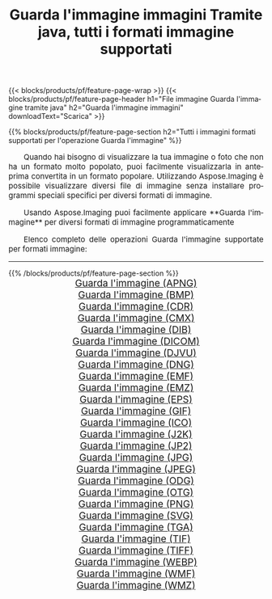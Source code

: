 ﻿---
title: Guarda l'immagine immagini Tramite java, tutti i formati immagine supportati 
weight: 3920
url: /it/java/viewer 
lang: it
langdirlevel: 2
locales: zh-hans,ja,it,ru,de,es,fr,nl,id,lt,pl,pt,vi,tr,ko,zh-hant,ar,hi,th,sv,cs,uk,he
description: Usando Aspose.Imaging puoi facilmente Guarda l'immagine immagini tramite java
---

{{< blocks/products/pf/feature-page-wrap >}}
{{< blocks/products/pf/feature-page-header h1="File immagine Guarda l'immagine tramite java" h2="Guarda l'immagine immagini" downloadText="Scarica" >}}


{{% blocks/products/pf/feature-page-section  h2="Tutti i immagini formati supportati per l'operazione Guarda l'immagine" %}}
<p align="justify" style="text-indent:2em;font-size:15px;">
Quando hai bisogno di visualizzare la tua immagine o foto che non ha un formato molto popolato, puoi facilmente visualizzarla in anteprima convertita in un formato popolare. Utilizzando Aspose.Imaging è possibile visualizzare diversi file di immagine senza installare programmi speciali specifici per diversi formati di immagine.
</p>
<p align="justify" style="text-indent:2em;font-size:15px;">
Usando Aspose.Imaging puoi facilmente applicare **Guarda l'immagine** per diversi formati di immagine programmaticamente
</p>
<p align="justify" style="text-indent:2em;font-size:15px;">
Elenco completo delle operazioni Guarda l'immagine supportate per formati immagine:
</p>
<hr/>
{{% /blocks/products/pf/feature-page-section %}}
<div class="container-fluid productfamilypage bg-gray">
    <div class="convertypes bg-gray agp-content section">
        <div class="container">
		<div class="row other-converters" style="gap: 10px;font-size: 19px;text-align:center;">
		    <div class='col-md-2 other-converter remove-lp remove-rp'><a href="/imaging/it/java/viewer/apng" style="padding:15px;">Guarda l'immagine (APNG)</a></div><div class='col-md-2 other-converter remove-lp remove-rp'><a href="/imaging/it/java/viewer/bmp" style="padding:15px;">Guarda l'immagine (BMP)</a></div><div class='col-md-2 other-converter remove-lp remove-rp'><a href="/imaging/it/java/viewer/cdr" style="padding:15px;">Guarda l'immagine (CDR)</a></div><div class='col-md-2 other-converter remove-lp remove-rp'><a href="/imaging/it/java/viewer/cmx" style="padding:15px;">Guarda l'immagine (CMX)</a></div><div class='col-md-2 other-converter remove-lp remove-rp'><a href="/imaging/it/java/viewer/dib" style="padding:15px;">Guarda l'immagine (DIB)</a></div><div class='col-md-2 other-converter remove-lp remove-rp'><a href="/imaging/it/java/viewer/dicom" style="padding:15px;">Guarda l'immagine (DICOM)</a></div><div class='col-md-2 other-converter remove-lp remove-rp'><a href="/imaging/it/java/viewer/djvu" style="padding:15px;">Guarda l'immagine (DJVU)</a></div><div class='col-md-2 other-converter remove-lp remove-rp'><a href="/imaging/it/java/viewer/dng" style="padding:15px;">Guarda l'immagine (DNG)</a></div><div class='col-md-2 other-converter remove-lp remove-rp'><a href="/imaging/it/java/viewer/emf" style="padding:15px;">Guarda l'immagine (EMF)</a></div><div class='col-md-2 other-converter remove-lp remove-rp'><a href="/imaging/it/java/viewer/emz" style="padding:15px;">Guarda l'immagine (EMZ)</a></div><div class='col-md-2 other-converter remove-lp remove-rp'><a href="/imaging/it/java/viewer/eps" style="padding:15px;">Guarda l'immagine (EPS)</a></div><div class='col-md-2 other-converter remove-lp remove-rp'><a href="/imaging/it/java/viewer/gif" style="padding:15px;">Guarda l'immagine (GIF)</a></div><div class='col-md-2 other-converter remove-lp remove-rp'><a href="/imaging/it/java/viewer/ico" style="padding:15px;">Guarda l'immagine (ICO)</a></div><div class='col-md-2 other-converter remove-lp remove-rp'><a href="/imaging/it/java/viewer/j2k" style="padding:15px;">Guarda l'immagine (J2K)</a></div><div class='col-md-2 other-converter remove-lp remove-rp'><a href="/imaging/it/java/viewer/jp2" style="padding:15px;">Guarda l'immagine (JP2)</a></div><div class='col-md-2 other-converter remove-lp remove-rp'><a href="/imaging/it/java/viewer/jpg" style="padding:15px;">Guarda l'immagine (JPG)</a></div><div class='col-md-2 other-converter remove-lp remove-rp'><a href="/imaging/it/java/viewer/jpeg" style="padding:15px;">Guarda l'immagine (JPEG)</a></div><div class='col-md-2 other-converter remove-lp remove-rp'><a href="/imaging/it/java/viewer/odg" style="padding:15px;">Guarda l'immagine (ODG)</a></div><div class='col-md-2 other-converter remove-lp remove-rp'><a href="/imaging/it/java/viewer/otg" style="padding:15px;">Guarda l'immagine (OTG)</a></div><div class='col-md-2 other-converter remove-lp remove-rp'><a href="/imaging/it/java/viewer/png" style="padding:15px;">Guarda l'immagine (PNG)</a></div><div class='col-md-2 other-converter remove-lp remove-rp'><a href="/imaging/it/java/viewer/svg" style="padding:15px;">Guarda l'immagine (SVG)</a></div><div class='col-md-2 other-converter remove-lp remove-rp'><a href="/imaging/it/java/viewer/tga" style="padding:15px;">Guarda l'immagine (TGA)</a></div><div class='col-md-2 other-converter remove-lp remove-rp'><a href="/imaging/it/java/viewer/tif" style="padding:15px;">Guarda l'immagine (TIF)</a></div><div class='col-md-2 other-converter remove-lp remove-rp'><a href="/imaging/it/java/viewer/tiff" style="padding:15px;">Guarda l'immagine (TIFF)</a></div><div class='col-md-2 other-converter remove-lp remove-rp'><a href="/imaging/it/java/viewer/webp" style="padding:15px;">Guarda l'immagine (WEBP)</a></div><div class='col-md-2 other-converter remove-lp remove-rp'><a href="/imaging/it/java/viewer/wmf" style="padding:15px;">Guarda l'immagine (WMF)</a></div><div class='col-md-2 other-converter remove-lp remove-rp'><a href="/imaging/it/java/viewer/wmz" style="padding:15px;">Guarda l'immagine (WMZ)</a></div>
                </div>
        </div>
    </div>
</div>
<br/>
